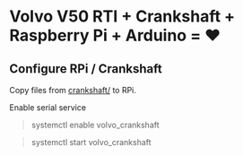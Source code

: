 # Volvo V50 RTI + Crankshaft + Raspberry Pi + Arduino = ❤️

## Configure RPi / Crankshaft

Copy files from [crankshaft/](crankshaft/) to RPi.

Enable serial service

> systemctl enable volvo_crankshaft

> systemctl start volvo_crankshaft 
